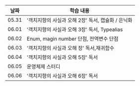 | 날짜  | 학습 내용                                          |
| ----- | -------------------------------------------------- |
| 05.31 | '객치지향의 사실과 오해 2장' 독서, 캡슐화 / 은닉화 |
| 06.01 | '객치지향의 사실과 오해 3장' 독서, Typealias       |
| 06.02 | Enum, magin number 단점, 전역변수 단점             |
| 06.03 | '객치지향의 사실과 오해 장' 독서,재귀함수          |
| 06.04 | '객치지향의 사실과 오해 5장' 독서                  |
| 06.05 | 운영체제 스터디                                    |
| 06.06 | '객치지향의 사실과 오해 6장' 독서                  |
